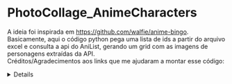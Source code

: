 # PhotoCollage_AnimeCharacters
A ideia foi inspirada em https://github.com/walfie/anime-bingo. Basicamente, aqui o código python pega uma lista de ids a partir do arquivo excel e consulta a api do AniList, gerando um grid com as imagens de personagens extraídas da API. <br/>
Créditos/Agradecimentos aos links que me ajudaram a montar esse código:<br/><details>
https://stackoverflow.com/questions/37921295/python-pil-image-make-3x3-grid-from-sequence-images<br/>
https://thecleverprogrammer.com/2021/06/08/convert-image-to-array-using-python/<br/>
https://thecleverprogrammer.com/2021/07/31/collage-maker-using-python/<br/> 
https://anilist.gitbook.io/anilist-apiv2-docs/overview/graphql/getting-started<br/>
https://anilist.github.io/ApiV2-GraphQL-Docs/<br/>
https://github.com/walfie/anime-bingo<br/>
https://stackoverflow.com/questions/9029287/how-to-extract-http-response-body-from-a-python-requests-call<br/>
https://stackoverflow.com/questions/7391945/how-do-i-read-image-data-from-a-url-in-python<br/>
https://pythonbasics.org/read-excel/<br/>
https://www.geeksforgeeks.org/how-to-convert-pandas-dataframe-into-a-list/<br/>
https://auth0.com/blog/image-processing-in-python-with-pillow/<br/>
https://code-maven.com/create-images-with-python-pil-pillow<br/>
https://stackoverflow.com/questions/24085996/how-i-can-load-a-font-file-with-pil-imagefont-truetype-without-specifying-the-ab<br/>
https://www.programcreek.com/python/?CodeExample=draw+rectangle<br/>
https://www.blog.pythonlibrary.org/2021/02/23/drawing-shapes-on-images-with-python-and-pillow/<br/>
https://pillow.readthedocs.io/en/stable/reference/ImageFont.html</details>
